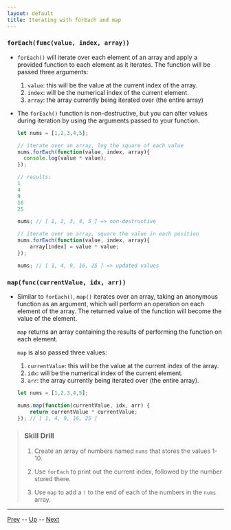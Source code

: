 ```yaml
---
layout: default
title: Iterating with forEach and map
---
```


### `forEach(func(value, index, array))`
* `forEach()` will iterate over each element of an array and apply a provided function to each element as it iterates. The function will be passed three arguments:
    1. `value`: this will be the value at the current index of the array.
    2. `index`: will be the numerical index of the current element.
    3. `array`: the array currently being iterated over (the entire array)
* The `forEach()` function is non-destructive, but you can alter values during iteration by using the arguments passed to your function.

  ```javascript
  let nums = [1,2,3,4,5];
  
  // iterate over an array, log the square of each value
  nums.forEach(function(value, index, array){
    console.log(value * value);
  });
  
  // results:
  1
  4
  9
  16
  25
  
  nums; // [ 1, 2, 3, 4, 5 ] => non-destructive

  // iterate over an array, square the value in each position
  nums.forEach(function(value, index, array){
	  array[index] = value * value;
  });
  
  nums; // [ 1, 4, 9, 16, 25 ] => updated values
  ```  

### `map(func(currentValue, idx, arr))`
* Similar to `forEach()`, `map()` iterates over an array, taking an anonymous function as an argument, which will perform an operation on each element of the array. The returned value of the function will become the value of the element.

  `map` returns an array containing the results of performing the function on each element.

  `map` is also passed three values:

  1. `currentValue`: this will be the value at the current index of the array.
  2. `idx`: will be the numerical index of the current element.
  3. `arr`: the array currently being iterated over (the entire array).

  ```javascript
  let nums = [1,2,3,4,5];
  
  nums.map(function(currentValue, idx, arr) {
	  return currentValue * currentValue;
  }); // [ 1, 4, 9, 16, 25 ]
  ```

> ### Skill Drill
> 1. Create an array of numbers named `nums` that stores the values 1-10.  
>
> 1. Use `forEach` to print out the current index, followed by the number stored there.
>
> 1. Use `map` to add a `!` to the end of each of the numbers in the `nums` array.


<hr>

[Prev](splitJoinSliceSplice.md) -- [Up](README.md) -- [Next](arrayMethods-labs.md)

